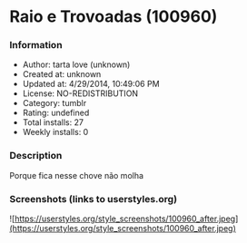 # Raio e Trovoadas (100960)

### Information
- Author: tarta love (unknown)
- Created at: unknown
- Updated at: 4/29/2014, 10:49:06 PM
- License: NO-REDISTRIBUTION
- Category: tumblr
- Rating: undefined
- Total installs: 27
- Weekly installs: 0


### Description
Porque fica nesse chove não molha


### Screenshots (links to userstyles.org)
![https://userstyles.org/style_screenshots/100960_after.jpeg](https://userstyles.org/style_screenshots/100960_after.jpeg)


